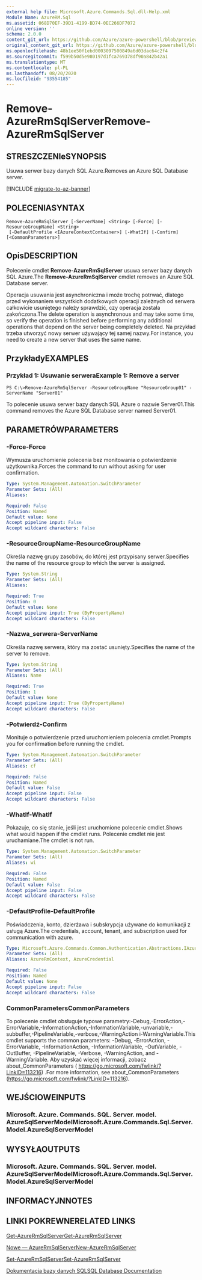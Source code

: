 ```yaml
---
external help file: Microsoft.Azure.Commands.Sql.dll-Help.xml
Module Name: AzureRM.Sql
ms.assetid: 068D70EF-39D1-4199-BD74-0EC266DF7072
online version: ''
schema: 2.0.0
content_git_url: https://github.com/Azure/azure-powershell/blob/preview/src/ResourceManager/Sql/Commands.Sql/help/Remove-AzureRmSqlServer.md
original_content_git_url: https://github.com/Azure/azure-powershell/blob/preview/src/ResourceManager/Sql/Commands.Sql/help/Remove-AzureRmSqlServer.md
ms.openlocfilehash: 48b1ee50f1ebd0003097500849a6d03dac64c2f4
ms.sourcegitcommit: f599b50d5e980197d1fca769378df90a842b42a1
ms.translationtype: MT
ms.contentlocale: pl-PL
ms.lasthandoff: 08/20/2020
ms.locfileid: "93554185"
---
```

# <span data-ttu-id="26cb9-101">Remove-AzureRmSqlServer</span><span class="sxs-lookup"><span data-stu-id="26cb9-101">Remove-AzureRmSqlServer</span></span>

## <span data-ttu-id="26cb9-102">STRESZCZENIe</span><span class="sxs-lookup"><span data-stu-id="26cb9-102">SYNOPSIS</span></span>
<span data-ttu-id="26cb9-103">Usuwa serwer bazy danych SQL Azure.</span><span class="sxs-lookup"><span data-stu-id="26cb9-103">Removes an Azure SQL Database server.</span></span>

[!INCLUDE [migrate-to-az-banner](../../includes/migrate-to-az-banner.md)]

## <span data-ttu-id="26cb9-104">POLECENIA</span><span class="sxs-lookup"><span data-stu-id="26cb9-104">SYNTAX</span></span>

```
Remove-AzureRmSqlServer [-ServerName] <String> [-Force] [-ResourceGroupName] <String>
 [-DefaultProfile <IAzureContextContainer>] [-WhatIf] [-Confirm] [<CommonParameters>]
```

## <span data-ttu-id="26cb9-105">Opis</span><span class="sxs-lookup"><span data-stu-id="26cb9-105">DESCRIPTION</span></span>
<span data-ttu-id="26cb9-106">Polecenie cmdlet **Remove-AzureRmSqlServer** usuwa serwer bazy danych SQL Azure.</span><span class="sxs-lookup"><span data-stu-id="26cb9-106">The **Remove-AzureRmSqlServer** cmdlet removes an Azure SQL Database server.</span></span>

<span data-ttu-id="26cb9-107">Operacja usuwania jest asynchroniczna i może trochę potrwać, dlatego przed wykonaniem wszystkich dodatkowych operacji zależnych od serwera całkowicie usuniętego należy sprawdzić, czy operacja została zakończona.</span><span class="sxs-lookup"><span data-stu-id="26cb9-107">The delete operation is asynchronous and may take some time, so verify the operation is finished before performing any additional operations that depend on the server being completely deleted.</span></span>
<span data-ttu-id="26cb9-108">Na przykład trzeba utworzyć nowy serwer używający tej samej nazwy.</span><span class="sxs-lookup"><span data-stu-id="26cb9-108">For instance, you need to create a new server that uses the same name.</span></span>

## <span data-ttu-id="26cb9-109">Przykłady</span><span class="sxs-lookup"><span data-stu-id="26cb9-109">EXAMPLES</span></span>

### <span data-ttu-id="26cb9-110">Przykład 1: Usuwanie serwera</span><span class="sxs-lookup"><span data-stu-id="26cb9-110">Example 1: Remove a server</span></span>
```
PS C:\>Remove-AzureRmSqlServer -ResourceGroupName "ResourceGroup01" -ServerName "Server01"
```

<span data-ttu-id="26cb9-111">To polecenie usuwa serwer bazy danych SQL Azure o nazwie Server01.</span><span class="sxs-lookup"><span data-stu-id="26cb9-111">This command removes the Azure SQL Database server named Server01.</span></span>

## <span data-ttu-id="26cb9-112">PARAMETRÓW</span><span class="sxs-lookup"><span data-stu-id="26cb9-112">PARAMETERS</span></span>

### <span data-ttu-id="26cb9-113">-Force</span><span class="sxs-lookup"><span data-stu-id="26cb9-113">-Force</span></span>
<span data-ttu-id="26cb9-114">Wymusza uruchomienie polecenia bez monitowania o potwierdzenie użytkownika.</span><span class="sxs-lookup"><span data-stu-id="26cb9-114">Forces the command to run without asking for user confirmation.</span></span>

```yaml
Type: System.Management.Automation.SwitchParameter
Parameter Sets: (All)
Aliases: 

Required: False
Position: Named
Default value: None
Accept pipeline input: False
Accept wildcard characters: False
```

### <span data-ttu-id="26cb9-115">-ResourceGroupName</span><span class="sxs-lookup"><span data-stu-id="26cb9-115">-ResourceGroupName</span></span>
<span data-ttu-id="26cb9-116">Określa nazwę grupy zasobów, do której jest przypisany serwer.</span><span class="sxs-lookup"><span data-stu-id="26cb9-116">Specifies the name of the resource group to which the server is assigned.</span></span>

```yaml
Type: System.String
Parameter Sets: (All)
Aliases: 

Required: True
Position: 0
Default value: None
Accept pipeline input: True (ByPropertyName)
Accept wildcard characters: False
```

### <span data-ttu-id="26cb9-117">-Nazwa_serwera</span><span class="sxs-lookup"><span data-stu-id="26cb9-117">-ServerName</span></span>
<span data-ttu-id="26cb9-118">Określa nazwę serwera, który ma zostać usunięty.</span><span class="sxs-lookup"><span data-stu-id="26cb9-118">Specifies the name of the server to remove.</span></span>

```yaml
Type: System.String
Parameter Sets: (All)
Aliases: Name

Required: True
Position: 1
Default value: None
Accept pipeline input: True (ByPropertyName)
Accept wildcard characters: False
```

### <span data-ttu-id="26cb9-119">-Potwierdź</span><span class="sxs-lookup"><span data-stu-id="26cb9-119">-Confirm</span></span>
<span data-ttu-id="26cb9-120">Monituje o potwierdzenie przed uruchomieniem polecenia cmdlet.</span><span class="sxs-lookup"><span data-stu-id="26cb9-120">Prompts you for confirmation before running the cmdlet.</span></span>

```yaml
Type: System.Management.Automation.SwitchParameter
Parameter Sets: (All)
Aliases: cf

Required: False
Position: Named
Default value: False
Accept pipeline input: False
Accept wildcard characters: False
```

### <span data-ttu-id="26cb9-121">-WhatIf</span><span class="sxs-lookup"><span data-stu-id="26cb9-121">-WhatIf</span></span>
<span data-ttu-id="26cb9-122">Pokazuje, co się stanie, jeśli jest uruchomione polecenie cmdlet.</span><span class="sxs-lookup"><span data-stu-id="26cb9-122">Shows what would happen if the cmdlet runs.</span></span>
<span data-ttu-id="26cb9-123">Polecenie cmdlet nie jest uruchamiane.</span><span class="sxs-lookup"><span data-stu-id="26cb9-123">The cmdlet is not run.</span></span>

```yaml
Type: System.Management.Automation.SwitchParameter
Parameter Sets: (All)
Aliases: wi

Required: False
Position: Named
Default value: False
Accept pipeline input: False
Accept wildcard characters: False
```

### <span data-ttu-id="26cb9-124">-DefaultProfile</span><span class="sxs-lookup"><span data-stu-id="26cb9-124">-DefaultProfile</span></span>
<span data-ttu-id="26cb9-125">Poświadczenia, konto, dzierżawa i subskrypcja używane do komunikacji z usługą Azure.</span><span class="sxs-lookup"><span data-stu-id="26cb9-125">The credentials, account, tenant, and subscription used for communication with azure.</span></span>

```yaml
Type: Microsoft.Azure.Commands.Common.Authentication.Abstractions.IAzureContextContainer
Parameter Sets: (All)
Aliases: AzureRmContext, AzureCredential

Required: False
Position: Named
Default value: None
Accept pipeline input: False
Accept wildcard characters: False
```

### <span data-ttu-id="26cb9-126">CommonParameters</span><span class="sxs-lookup"><span data-stu-id="26cb9-126">CommonParameters</span></span>
<span data-ttu-id="26cb9-127">To polecenie cmdlet obsługuje typowe parametry:-Debug,-ErrorAction,-ErrorVariable,-InformationAction,-InformationVariable,-unvariable,-subbuffer,-PipelineVariable,-verbose,-WarningAction i-WarningVariable.</span><span class="sxs-lookup"><span data-stu-id="26cb9-127">This cmdlet supports the common parameters: -Debug, -ErrorAction, -ErrorVariable, -InformationAction, -InformationVariable, -OutVariable, -OutBuffer, -PipelineVariable, -Verbose, -WarningAction, and -WarningVariable.</span></span> <span data-ttu-id="26cb9-128">Aby uzyskać więcej informacji, zobacz about_CommonParameters ( https://go.microsoft.com/fwlink/?LinkID=113216) .</span><span class="sxs-lookup"><span data-stu-id="26cb9-128">For more information, see about_CommonParameters (https://go.microsoft.com/fwlink/?LinkID=113216).</span></span>

## <span data-ttu-id="26cb9-129">WEJŚCIOWE</span><span class="sxs-lookup"><span data-stu-id="26cb9-129">INPUTS</span></span>

### <span data-ttu-id="26cb9-130">Microsoft. Azure. Commands. SQL. Server. model. AzureSqlServerModel</span><span class="sxs-lookup"><span data-stu-id="26cb9-130">Microsoft.Azure.Commands.Sql.Server.Model.AzureSqlServerModel</span></span>

## <span data-ttu-id="26cb9-131">WYSYŁA</span><span class="sxs-lookup"><span data-stu-id="26cb9-131">OUTPUTS</span></span>

### <span data-ttu-id="26cb9-132">Microsoft. Azure. Commands. SQL. Server. model. AzureSqlServerModel</span><span class="sxs-lookup"><span data-stu-id="26cb9-132">Microsoft.Azure.Commands.Sql.Server.Model.AzureSqlServerModel</span></span>

## <span data-ttu-id="26cb9-133">INFORMACYJN</span><span class="sxs-lookup"><span data-stu-id="26cb9-133">NOTES</span></span>

## <span data-ttu-id="26cb9-134">LINKI POKREWNE</span><span class="sxs-lookup"><span data-stu-id="26cb9-134">RELATED LINKS</span></span>

[<span data-ttu-id="26cb9-135">Get-AzureRmSqlServer</span><span class="sxs-lookup"><span data-stu-id="26cb9-135">Get-AzureRmSqlServer</span></span>](./Get-AzureRmSqlServer.md)

[<span data-ttu-id="26cb9-136">Nowe — AzureRmSqlServer</span><span class="sxs-lookup"><span data-stu-id="26cb9-136">New-AzureRmSqlServer</span></span>](./New-AzureRmSqlServer.md)

[<span data-ttu-id="26cb9-137">Set-AzureRmSqlServer</span><span class="sxs-lookup"><span data-stu-id="26cb9-137">Set-AzureRmSqlServer</span></span>](./Set-AzureRmSqlServer.md)

[<span data-ttu-id="26cb9-138">Dokumentacja bazy danych SQL</span><span class="sxs-lookup"><span data-stu-id="26cb9-138">SQL Database Documentation</span></span>](https://docs.microsoft.com/azure/sql-database/)


